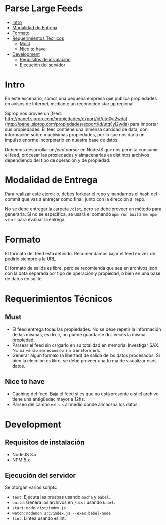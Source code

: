 Parse Large Feeds
=================

<!-- TOC -->

- [Intro](#intro)
- [Modalidad de Entrega](#modalidad-de-entrega)
- [Formato](#formato)
- [Requerimientos Técnicos](#requerimientos-técnicos)
    - [Must](#must)
    - [Nice to have](#nice-to-have)
- [Development](#development)
    - [Requisitos de instalación](#requisitos-de-instalación)
    - [Ejecución del servidor](#ejecución-del-servidor)

<!-- /TOC -->

# Intro

En este escenario, somos una pequeña empresa que publica propiedades en avisos
de Internet, mediante un reconocido startup regional.

Siprop nos provee un [feed: http://panel.siprop.com/propiedades/export/id/utq0yl2wda](http://panel.siprop.com/propiedades/export/id/utq0yl2wda) para importar sus propiedades. El feed contiene una
inmensa cantidad de data, con información sobre muchísimas propiedades, por lo
que nos daría un impulso enorme incorporarlo en nuestra base de datos.

Debemos desarrollar un *feed parser* en NodeJS que nos permita consumir el feed,
procesar las propiedades y almacenarlas en distintos archivos dependiendo del
tipo de operación y de propiedad.

# Modalidad de Entrega

Para realizar este ejercicio, debés forkear el repo y mandarnos el hash del
commit que vas a entregar como final, junto con la dirección al repo.

No se debe entregar la carpeta `/dist`,
pero se debe proveer un método para generarla. Si no se especifica, se usará
el comando `npm run build && npm start` para evaluar la entrega.

# Formato

El formato del feed está definido. Recomendamos bajar el feed en vez de pedirlo
siempre a la URL.

El formato de salida es libre, pero se recomienda que sea en archivos json con
la data separada por tipo de operación y propiedad, o bien en una base de datos
en sqlite.

# Requerimientos Técnicos

## Must
- El feed entrega todas las propiedades. No se debe repetir la información de
  las mismas, es decir, no puede guardarse dos veces la misma propiedad.
- Parsear el feed sin cargarlo en su totalidad en memoria. Investigar SAX.
  No es válido almacenarlo sin transformarlo.
- Generar algún formato (a libertad) de salida de los datos procesados. Si bien
  la elección es libre, se debe proveer una forma de visualizar esos datos.

## Nice to have
- Caching del feed. Baja el feed si es que no está presente o si el archivo
  tiene una antigüedad mayor a 12hs.
- Parseo del campo `extras` al medio donde almacena los datos.


# Development

## Requisitos de instalación

- NodeJS 8.x
- NPM 5.x

## Ejecución del servidor

Se otorgan varios scripts:

- `test`: Ejecuta las pruebas usando `mocha` y `babel`.
- `build`: Genera los archivos en `/dist` usando `babel`.
- `start`: `node dist/index.js`
- `watch`: `nodemon src/index.js --exec babel-node`
- `lint`: Lintea usando eslint.
